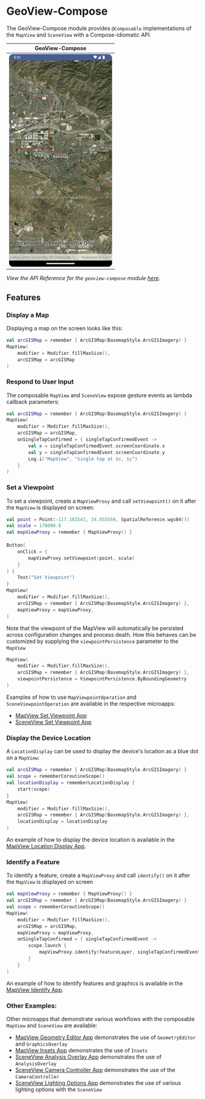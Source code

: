 # GeoView-Compose

The GeoView-Compose module provides `@Composable` implementations of the `MapView` and `SceneView` with a Compose-idiomatic API.

|GeoView-Compose|
|:--:|
|![image](screenshot.png)|

*View the API Reference for the `geoview-compose` module [here](https://developers.arcgis.com/kotlin/toolkit-api-reference/arcgis-maps-kotlin-toolkit/com.arcgismaps.toolkit.geoviewcompose/index.html).*

## Features

### Display a Map

Displaying a map on the screen looks like this:

```kotlin
val arcGISMap = remember { ArcGISMap(BasemapStyle.ArcGISImagery) }
MapView(
	modifier = Modifier.fillMaxSize(),
	arcGISMap = arcGISMap
)
```

### Respond to User Input

The composable `MapView` and `SceneView` expose gesture events as lambda callback parameters:

```kotlin
val arcGISMap = remember { ArcGISMap(BasemapStyle.ArcGISImagery) }
MapView(
	modifier = Modifier.fillMaxSize(),
	arcGISMap = arcGISMap,
	onSingleTapConfirmed = { singleTapConfirmedEvent ->
		val x = singleTapConfirmedEvent.screenCoordinate.x
		val y = singleTapConfirmedEvent.screenCoordinate.y
		Log.i("MapView", "Single tap at $x, $y")
	}
)
```

### Set a Viewpoint

To set a viewpoint, create a `MapViewProxy` and call `setViewpoint()` on it after the `MapView` is displayed on screen:

```kotlin
val point = Point(-117.182541, 34.055569, SpatialReference.wgs84())
val scale = 170000.0
val mapViewProxy = remember { MapViewProxy() }

Button(
    onClick = {
        mapViewProxy.setViewpoint(point, scale)
    }
) {
    Text("Set Viewpoint")
}
MapView(
    modifier = Modifier.fillMaxSize(),
    arcGISMap = remember { ArcGISMap(BasemapStyle.ArcGISImagery) },
    mapViewProxy = mapViewProxy,
)
```

Note that the viewpoint of the MapView will automatically be persisted across configuration changes and process death. How this behaves can be customized by supplying the `viewpointPersistence` parameter to the `MapView`

```kotlin
MapView(
    modifier = Modifier.fillMaxSize(),
    arcGISMap = remember { ArcGISMap(BasemapStyle.ArcGISImagery) },
    viewpointPersistence = ViewpointPersistence.ByBoundingGeometry
)
```

Examples of how to use `MapViewpointOperation` and `SceneViewpointOperation` are available in the respective microapps:

- [MapView Set Viewpoint App](../../microapps/MapViewSetViewpointApp/README.md)
- [SceneView Set Viewpoint App](../../microapps/SceneViewSetViewpointApp/README.md)

### Display the Device Location

A `LocationDisplay` can be used to display the device's location as a blue dot on a `MapView`:

```kotlin
val arcGISMap = remember { ArcGISMap(BasemapStyle.ArcGISImagery) }
val scope = rememberCoroutineScope()
val locationDisplay = rememberLocationDisplay {
	start(scope)
}
MapView(
	modifier = Modifier.fillMaxSize(),
	arcGISMap = remember { ArcGISMap(BasemapStyle.ArcGISImagery) },
	locationDisplay = locationDisplay
)
```

An example of how to display the device location is available in the [MapView Location Display App](../../microapps/MapViewLocationDisplayApp/README.md).

### Identify a Feature

To identify a feature, create a `MapViewProxy` and call `identify()` on it after the `MapView` is displayed on screen

```kotlin
val mapViewProxy = remember { MapViewProxy() }
val arcGISMap = remember { ArcGISMap(BasemapStyle.ArcGISImagery) }
val scope = rememberCoroutineScope()
MapView(
	modifier = Modifier.fillMaxSize(),
	arcGISMap = arcGISMap,
	mapViewProxy = mapViewProxy,
	onSingleTapConfirmed = { singleTapConfirmedEvent ->
		scope.launch {
			mapViewProxy.identify(featureLayer, singleTapConfirmedEvent.screenCoordinate, 20.dp)
		}
	}
)
```

An example of how to identify features and graphics is available in the [MapView Identify App](../../microapps/MapViewIdentifyApp/README.md).

### Other Examples:

Other microapps that demonstrate various workflows with the composable `MapView` and `SceneView` are available:

- [MapView Geometry Editor App](../../microapps/MapViewGeometryEditorApp/README.md) demonstrates the use of `GeometryEditor` and `GraphicsOverlay`
- [MapView Insets App](../../microapps/MapViewInsetsApp/README.md) demonstrates the use of `Insets`
- [SceneView Analysis Overlay App](../../microapps/SceneViewAnalysisOverlayApp/README.md) demonstrates the use of `AnalysisOverlay`
- [SceneView Camera Controller App](../../microapps/SceneViewCameraControllerApp/README.md) demonstrates the use of the `CameraController`
- [SceneView Lighting Options App](../../microapps/SceneViewLightingOptionsApp/README.md) demonstrates the use of various lighting options with the `SceneView`


